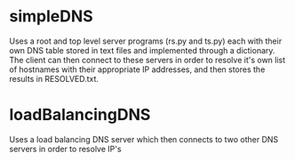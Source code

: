 # simpleDNS
Uses a root and top level server programs (rs.py and ts.py) each with their own DNS table stored in text files and implemented through a dictionary. The client can then connect to these servers in order to resolve it's own list of hostnames with their appropriate IP addresses, and then stores the results in RESOLVED.txt.

# loadBalancingDNS
Uses a load balancing DNS server which then connects to two other DNS servers in order to resolve IP's
